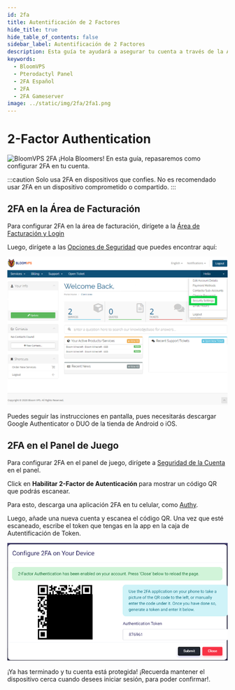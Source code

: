```yaml
---
id: 2fa
title: Autentificación de 2 Factores
hide_title: true
hide_table_of_contents: false
sidebar_label: Autentificación de 2 Factores
description: Esta guía te ayudará a asegurar tu cuenta a través de la Autentificación de 2 Factores
keywords:
  - BloomVPS
  - Pterodactyl Panel
  - 2FA Español
  - 2FA
  - 2FA Gameserver
image: ../static/img/2fa/2fa1.png
---
```

# 2-Factor Authentication
![BloomVPS 2FA](../static/img/2FA/2FA1.png)
¡Hola Bloomers! En esta guía, repasaremos como configurar 2FA en tu cuenta.

:::caution
Solo usa 2FA en dispositivos que confies. No es recomendado usar 2FA en un dispositivo comprometido o compartido.
:::

## 2FA en la Área de Facturación

Para configurar 2FA en la área de facturación, dirígete a la [Área de Facturación y Login](https://www.bloomvps.com/portal/clientarea.php)

Luego, dirígete a las [Opciones de Seguridad](https://www.bloomvps.com/portal/clientarea.php?action=security) que puedes encontrar aquí: 

![BloomVPS 2FA](../../../static/img/2FA/2FA2.png)

Puedes seguir las instrucciones en pantalla, pues necesitarás descargar Google Authenticator o DUO de la tienda de Android o iOS.

## 2FA en el Panel de Juego

Para configurar 2FA en el panel de juego, dirígete a [Seguridad de la Cuenta](https://mc.bloomvps.com/account/security) en el panel.

Click en **Habilitar 2-Factor de Autenticación** para mostrar un código QR que podrás escanear. 

Para esto, descarga una aplicación 2FA en tu celular, como [Authy](https://authy.com/).

Luego, añade una nueva cuenta y escanea el código QR. Una vez que esté escaneado, escribe el token que tengas en la app en la caja de Autentificación de Token.

![BloomVPS 2FA](../../../static/img/2FA/2FA3.png)

¡Ya has terminado y tu cuenta está protegida! ¡Recuerda mantener el dispositivo cerca cuando desees iniciar sesión, para poder confirmar!.